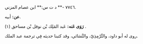 ٧٧٤٦ -** د ت س:** ابن عصام المزني.

**عن:** أبيه.

**رَوَى عَنه:** عَبد المَلِك بْن نوفل بْن مساحق (١) .

روى له أبو داود، والتِّرْمِذِيّ، والنَّسَائي، وقد كتبنا حديثه فِي ترجمة عبد الملك.